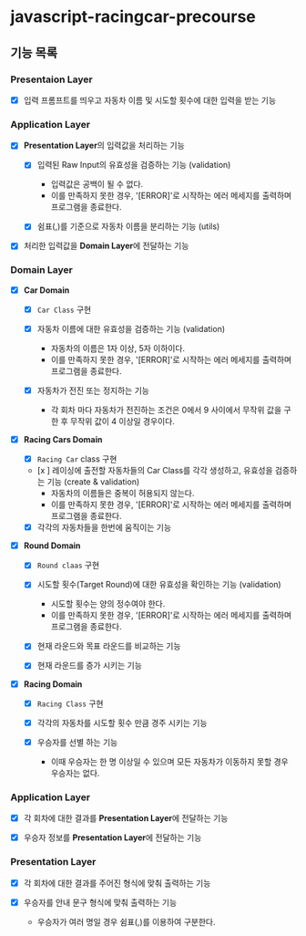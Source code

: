 # javascript-racingcar-precourse

## 기능 목록

### Presentaion Layer

- [x] 입력 프롬프트를 띄우고 자동차 이름 및 시도할 횟수에 대한 입력을 받는 기능

### Application Layer

- [x] **Presentation Layer**의 입력값을 처리하는 기능 

  * [x] 입력된 Raw Input의 유효성을 검증하는 기능 (validation)
    +  입력값은 공백이 될 수 없다.
    +  이를 만족하지 못한 경우, '[ERROR]'로 시작하는 에러 메세지를 출력하며 프로그램을 종료한다. 
  
  * [x] 쉼표(,)를 기준으로 자동차 이름을 분리하는 기능 (utils)

- [x] 처리한 입력값을 **Domain Layer**에 전달하는 기능

### Domain Layer

- [x] **Car Domain**

  * [x] ```Car Class``` 구현

  * [x] 자동차 이름에 대한 유효성을 검증하는 기능 (validation)
    +  자동차의 이름은 1자 이상, 5자 이하이다.
    +  이를 만족하지 못한 경우, '[ERROR]'로 시작하는 에러 메세지를 출력하며 프로그램을 종료한다. 
  
  * [x] 자동차가 전진 또는 정지하는 기능
    + 각 회차 마다 자동차가 전진하는 조건은 0에서 9 사이에서 무작위 값을 구한 후 무작위 값이 4 이상일 경우이다.

- [x] **Racing Cars Domain**

  * [x] ```Racing Car``` class 구현

  * [x ] 레이싱에 출전할 자동차들의 Car Class를 각각 생성하고, 유효성을 검증하는 기능 (create & validation)
    - 자동차의 이름들은 중복이 허용되지 않는다.
    - 이를 만족하지 못한 경우, '[ERROR]'로 시작하는 에러 메세지를 출력하며 프로그램을 종료한다. 

  * [x] 각각의 자동차들을 한번에 움직이는 기능

- [x] **Round Domain** 

  * [x] ```Round claas``` 구현

  * [x] 시도할 횟수(Target Round)에 대한 유효성을 확인하는 기능 (validation)
    - 시도할 횟수는 양의 정수여야 한다.
    - 이를 만족하지 못한 경우, '[ERROR]'로 시작하는 에러 메세지를 출력하며 프로그램을 종료한다.

  * [x] 현재 라운드와 목표 라운드를 비교하는 기능

  * [x] 현재 라운드를 증가 시키는 기능

- [x] **Racing Domain**

  * [x] ```Racing Class``` 구현

  * [x] 각각의 자동차를 시도할 횟수 만큼 경주 시키는 기능 
  
  * [x] 우승자를 선별 하는 기능
    + 이때 우승자는 한 명 이상일 수 있으며 모든 자동차가 이동하지 못할 경우 우승자는 없다.

### Application Layer
 
- [x] 각 회차에 대한 결과를 **Presentation Layer**에 전달하는 기능

- [x] 우승자 정보를 **Presentation Layer**에 전달하는 기능

### Presentation Layer

- [x] 각 회차에 대한 결과를 주어진 형식에 맞춰 출력하는 기능

- [x] 우승자를 안내 문구 형식에 맞춰 출력하는 기능
  + 우승자가 여러 명일 경우 쉼표(,)를 이용하여 구분한다.
